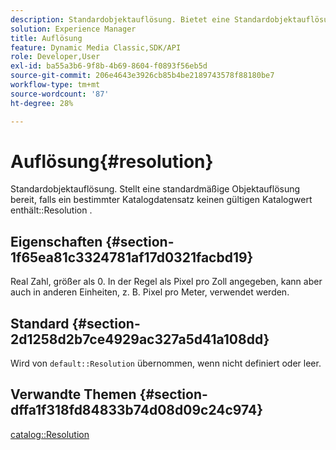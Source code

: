 ```yaml
---
description: Standardobjektauflösung. Bietet eine Standardobjektauflösung, falls ein einzelner Katalogeintrag keinen gültigen Wert enthält.
solution: Experience Manager
title: Auflösung
feature: Dynamic Media Classic,SDK/API
role: Developer,User
exl-id: ba55a3b6-9f8b-4b69-8604-f0893f56eb5d
source-git-commit: 206e4643e3926cb85b4be2189743578f88180be7
workflow-type: tm+mt
source-wordcount: '87'
ht-degree: 28%

---
```


# Auflösung{#resolution}

Standardobjektauflösung. Stellt eine standardmäßige Objektauflösung bereit, falls ein bestimmter Katalogdatensatz keinen gültigen Katalogwert enthält::Resolution .

## Eigenschaften {#section-1f65ea81c3324781af17d0321facbd19}

Real Zahl, größer als 0. In der Regel als Pixel pro Zoll angegeben, kann aber auch in anderen Einheiten, z. B. Pixel pro Meter, verwendet werden.

## Standard {#section-2d1258d2b7ce4929ac327a5d41a108dd}

Wird von `default::Resolution` übernommen, wenn nicht definiert oder leer.

## Verwandte Themen {#section-dffa1f318fd84833b74d08d09c24c974}

[catalog::Resolution](../../../../../is-api/image-catalog/image-serving-api-ref/c-image-catalog-reference/c-image-svg-data-reference/c-image-data-reference/r-resolution-cat.md#reference-de489f5f36b64bd0831749546f8728e1)
